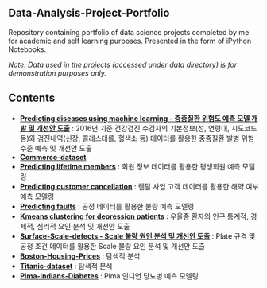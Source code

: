 Data-Analysis-Project-Portfolio
------------------------------------
Repository containing portfolio of data science projects completed by me for academic and self learning purposes. 
Presented in the form of iPython Notebooks.

_Note: Data used in the projects (accessed under data directory) is for demonstration purposes only._

## Contents

* **[Predicting diseases using machine learning - 중증질환 위험도 예측 모델 개발 및 개선안 도출](https://github.com/KimGyuLee/Health-Care-Big-Data-Project)** : 2016년 기준 건강검진 수검자의 기본정보(성, 연령대, 시도코드 등)와 검진내역(신장, 콜레스테롤, 혈색소 등) 데이터를 활용한 중증질환 발병 위험수준 예측 및 개선안 도출  
* **[Commerce-dataset]()**  
* **[Predicting lifetime members]()** : 회원 정보 데이터를 활용한 평생회원 예측 모델링
* **[Predicting customer cancellation]()** : 렌탈 사업 고객 데이터를 활용한 해약 여부 예측 모델링
* **[Predicting faults]()** : 공정 데이터를 활용한 불량 예측 모델링
* **[Kmeans clustering for depression patients]()** : 우울증 환자의 인구 통계적, 경제적, 심리적 요인 분석 및 개선안 도출
* **[Surface-Scale-defects - Scale 불량 원인 분석 및 개선안 도출]()** : Plate 규격 및 공정 조건 데이터를 활용한 Scale 불량 요인 분석 및 개선안 도출
* **[Boston-Housing-Prices]()** : 탐색적 분석  
* **[Titanic-dataset]()** : 탐색적 분석  
* **[Pima-Indians-Diabetes]()** : Pima 인디언 당뇨병 예측 모델링




